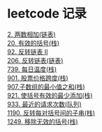 # leetcode 记录
[2. 两数相加(链表)]()\
[20. 有效的括号(栈)](https://github.com/kricn/web-notes/blob/master/dataStructureAndAlgorithm/leetcode/20.%20%E6%9C%89%E6%95%88%E7%9A%84%E6%8B%AC%E5%8F%B7.md)\
[92. 反转链表 II]()\
[206. 反转链表(链表)](https://github.com/kricn/web-notes/blob/master/dataStructureAndAlgorithm/leetcode/206.%20%E5%8F%8D%E8%BD%AC%E9%93%BE%E8%A1%A8.md)\
[739. 每日温度(栈)](https://github.com/kricn/web-notes/blob/master/dataStructureAndAlgorithm/leetcode/739.%20%E6%AF%8F%E6%97%A5%E6%B8%A9%E5%BA%A6.md)\
[901. 股票价格跨度(栈)](https://github.com/kricn/web-notes/blob/master/dataStructureAndAlgorithm/leetcode/901.%20%E8%82%A1%E7%A5%A8%E4%BB%B7%E6%A0%BC%E8%B7%A8%E5%BA%A6.md)\
[907.子数组的最小值之和(栈)](https://github.com/kricn/web-notes/blob/master/dataStructureAndAlgorithm/leetcode/907.%E5%AD%90%E6%95%B0%E7%BB%84%E7%9A%84%E6%9C%80%E5%B0%8F%E5%80%BC%E4%B9%8B%E5%92%8C.md)\
[921. 使括号有效的最少添加(栈)](https://github.com/kricn/web-notes/blob/master/dataStructureAndAlgorithm/leetcode/921.%20%E4%BD%BF%E6%8B%AC%E5%8F%B7%E6%9C%89%E6%95%88%E7%9A%84%E6%9C%80%E5%B0%91%E6%B7%BB%E5%8A%A0.md)\
[933. 最近的请求次数(队列)](https://github.com/kricn/web-notes/blob/master/dataStructureAndAlgorithm/leetcode/933.%20%E6%9C%80%E8%BF%91%E7%9A%84%E8%AF%B7%E6%B1%82%E6%AC%A1%E6%95%B0.md)\
[1190. 反转每对括号间的子串(栈)](https://github.com/kricn/web-notes/blob/master/dataStructureAndAlgorithm/leetcode/1190.%20%E5%8F%8D%E8%BD%AC%E6%AF%8F%E5%AF%B9%E6%8B%AC%E5%8F%B7%E9%97%B4%E7%9A%84%E5%AD%90%E4%B8%B2.md)\
[1249. 移除无效的括号(栈)](https://github.com/kricn/web-notes/blob/master/dataStructureAndAlgorithm/leetcode/1249.%20%E7%A7%BB%E9%99%A4%E6%97%A0%E6%95%88%E7%9A%84%E6%8B%AC%E5%8F%B7.md)
